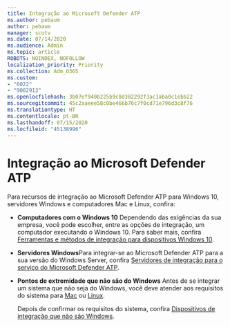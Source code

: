 ```yaml
---
title: Integração ao Microsoft Defender ATP
ms.author: pebaum
author: pebaum
manager: scotv
ms.date: 07/14/2020
ms.audience: Admin
ms.topic: article
ROBOTS: NOINDEX, NOFOLLOW
localization_priority: Priority
ms.collection: Adm_O365
ms.custom:
- "6022"
- "9002913"
ms.openlocfilehash: 3b07ef940b225b9c8d382292f3ac1aba0c1ebb22
ms.sourcegitcommit: 45c2aaeee58c0be466b76c7f0cd71e796d3c8f76
ms.translationtype: HT
ms.contentlocale: pt-BR
ms.lasthandoff: 07/15/2020
ms.locfileid: "45138996"
---
```

# <a name="onboarding-microsoft-defender-atp"></a>Integração ao Microsoft Defender ATP

Para recursos de integração ao Microsoft Defender ATP para Windows 10, servidores Windows e computadores Mac e Linux, confira: 

- **Computadores com o Windows 10** Dependendo das exigências da sua empresa, você pode escolher, entre as opções de integração, um computador executando o Windows 10. Para saber mais, confira [Ferramentas e métodos de integração para dispositivos Windows 10](https://docs.microsoft.com/windows/security/threat-protection/microsoft-defender-atp/configure-endpoints). 

- **Servidores Windows**Para integrar-se ao Microsoft Defender ATP para a sua versão do Windows Server, confira [Servidores de integração para o serviço do Microsoft Defender ATP](https://docs.microsoft.com/windows/security/threat-protection/microsoft-defender-atp/configure-server-endpoints).

- **Pontos de extremidade que não são do Windows**  Antes de se integrar um sistema que não seja do Windows, você deve atender aos requisitos do sistema para [Mac](https://docs.microsoft.com/windows/security/threat-protection/microsoft-defender-atp/microsoft-defender-atp-mac#system-requirements) ou [Linux](https://docs.microsoft.com/windows/security/threat-protection/microsoft-defender-atp/microsoft-defender-atp-linux#system-requirements).

    Depois de confirmar os requisitos do sistema, confira [Dispositivos de integração que não são Windows](https://docs.microsoft.com/windows/security/threat-protection/microsoft-defender-atp/configure-endpoints-non-windows#onboarding-non-windows-machines).